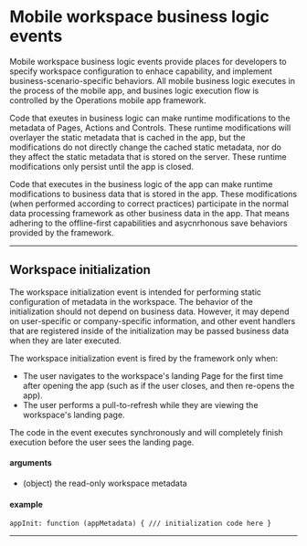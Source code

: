 # Mobile workspace business logic events
Mobile workspace business logic events provide places for developers to specify workspace configuration to enhace capability, and implement business-scenario-specific behaviors. All mobile business logic executes in the process of the mobile app, and busines logic execution flow is controlled by the Operations mobile app framework. 

Code that exeutes in business logic can make runtime modifications to the metadata of Pages, Actions and Controls. These runtime modifications will overlayer the static metadata that is cached in the app, but the modifications do not directly change the cached static metadata, nor do they affect the static metadata that is stored on the server. These runtime modifications only persist until the app is closed. 

Code that executes in the business logic of the app can make runtime modifications to business data that is stored in the app. These modifications (when performed according to correct practices) participate in the normal data processing framework as other business data in the app. That means adhering to the offline-first capabilities and asycnrhonous save behaviors provided by the framework.

***
## Workspace initialization
The workspace initialization event is intended for performing static configuration of metadata in the workspace. The behavior of the initialization should not depend on business data. However, it may depend on user-specific or company-specific information, and other event handlers that are registered inside of the initialization may be passed business data when they are later executed.

The workspace initialization event is fired by the framework only when:

* The user navigates to the workspace's landing Page for the first time after opening the app (such as if the user closes, and then re-opens the app).
* The user performs a pull-to-refresh while they are viewing the workspace's landing page.

The code in the event executes synchronously and will completely finish execution before the user sees the landing page. 

#### arguments 

* (object) the read-only workspace metadata

#### example

`appInit: function (appMetadata) { /// initialization code here }`
***
